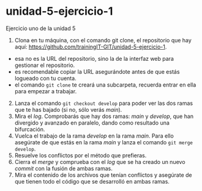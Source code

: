 # unidad-5-ejercicio-1
Ejercicio uno de la unidad 5

1. Clona en tu máquina, con el comando git clone, el repositorio que hay aquí:
https://github.com/trainingIT-GIT/unidad-5-ejercicio-1.

- esa no es la URL del repositorio, sino la de la interfaz web para gestionar el repositorio.
- es recomendable copiar la URL asegurándote antes de que estás logueado con tu cuenta.
- el comando `git clone` te creará una subcarpeta, recuerda entrar en ella para empezar a trabajar.
2. Lanza el comando `git checkout develop` para poder ver las dos ramas que te has bajado (si no, sólo verás _main_).
3. Mira el _log_. Comprobarás que hay dos ramas: _main_ y _develop_, que han divergido y avanzado en paralelo, dando como resultado una bifurcación.
4. Vuelca el trabajo de la rama _develop_ en la rama _main_. Para ello asegúrate de que estás en la rama _main_ y lanza el comando `git merge develop`.
5. Resuelve los conflictos por el método que prefieras.
6. Cierra el _merge_ y comprueba con el _log_ que se ha creado un nuevo _commit_ con la fusión de ambas ramas.
7. Mira el contenido de los archivos que tenían conflictos y asegúrate de que tienen todo el código que se desarrolló en ambas ramas.

